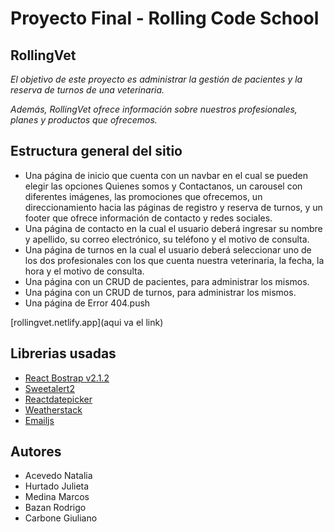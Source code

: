 # **Proyecto Final - Rolling Code School** 
## RollingVet
*El objetivo de este proyecto es administrar la gestión de pacientes y la reserva de turnos de  una  veterinaria.*

*Además, RollingVet ofrece información sobre nuestros profesionales, planes y productos que ofrecemos.*  
## Estructura general del sitio
- Una página de inicio que cuenta con un navbar en el cual se pueden elegir las opciones Quienes somos y Contactanos, un carousel con diferentes imágenes, las promociones que ofrecemos, un direccionamiento hacia las páginas de registro y reserva de turnos, y un footer que ofrece información de contacto y redes sociales.
- Una página de contacto en la cual el usuario deberá ingresar su nombre y apellido, su correo electrónico, su teléfono y el motivo de consulta.
- Una página de turnos en la cual el usuario deberá seleccionar uno de los dos profesionales con los que cuenta nuestra veterinaria, la fecha, la hora y el motivo de consulta.
- Una página con un CRUD de pacientes, para administrar los mismos.
- Una página con un CRUD de turnos, para administrar los mismos.
- Una página de Error 404.push


[rollingvet.netlify.app](aqui va el link)

## Librerias usadas
- [React Bostrap v2.1.2](https://react-bootstrap.github.io/)
- [Sweetalert2](sweetalert2.github.io)
- [Reactdatepicker](https://reactdatepicker.com/)
- [Weatherstack](https://weatherstack.com/?utm_source=GeekFlare&utm_medium=Leads%20Acquisition&utm_content=ProductListing&utm_campaign=ProductListing)
- [Emailjs](https://www.emailjs.com/docs/examples/reactjs/)

## Autores
- Acevedo Natalia
- Hurtado Julieta
- Medina Marcos
- Bazan Rodrigo
- Carbone Giuliano
